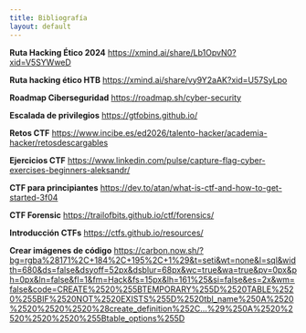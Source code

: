 ```yaml
---
title: Bibliografía
layout: default
---
```


**Ruta Hacking Ético 2024**
https://xmind.ai/share/Lb1OpvN0?xid=V5SYWweD

**Ruta hacking ético HTB**
https://xmind.ai/share/vy9Y2aAK?xid=U57SyLpo

**Roadmap Ciberseguridad**
https://roadmap.sh/cyber-security

**Escalada de privilegios**
https://gtfobins.github.io/

**Retos CTF**
https://www.incibe.es/ed2026/talento-hacker/academia-hacker/retosdescargables

**Ejercicios CTF**
https://www.linkedin.com/pulse/capture-flag-cyber-exercises-beginners-aleksandr/

**CTF para principiantes**
https://dev.to/atan/what-is-ctf-and-how-to-get-started-3f04

**CTF Forensic**
https://trailofbits.github.io/ctf/forensics/

**Introducción CTFs**
https://ctfs.github.io/resources/

**Crear imágenes de código**
https://carbon.now.sh/?bg=rgba%28171%2C+184%2C+195%2C+1%29&t=seti&wt=none&l=sql&width=680&ds=false&dsyoff=52px&dsblur=68px&wc=true&wa=true&pv=0px&ph=0px&ln=false&fl=1&fm=Hack&fs=15px&lh=161%25&si=false&es=2x&wm=false&code=CREATE%2520%255BTEMPORARY%255D%2520TABLE%2520%255BIF%2520NOT%2520EXISTS%255D%2520tbl_name%250A%2520%2520%2520%2520%28create_definition%252C...%29%250A%2520%2520%2520%2520%255Btable_options%255D

